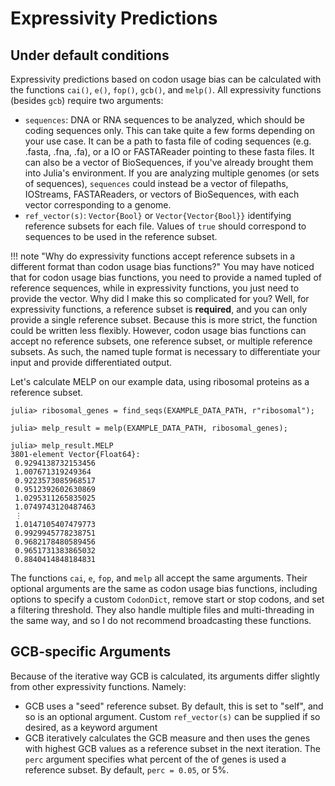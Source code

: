 # Expressivity Predictions

## Under default conditions

Expressivity predictions based on codon usage bias can be calculated with the functions `cai()`, `e()`, `fop()`, `gcb()`, and `melp()`. All expressivity functions (besides `gcb`) require two arguments:

- `sequences`: DNA or RNA sequences to be analyzed, which should be coding sequences only. This can take quite a few forms depending on your use case. It can be a path to fasta file of coding sequences (e.g. .fasta, .fna, .fa), or a IO or FASTAReader pointing to these fasta files. It can also be a vector of BioSequences, if you've already brought them into Julia's environment.  If you are analyzing multiple genomes (or sets of sequences), `sequences` could instead be a vector of filepaths, IOStreams, FASTAReaders, or vectors of BioSequences, with each vector corresponding to a genome.
- `ref_vector(s)`: `Vector{Bool}` or `Vector{Vector{Bool}}` identifying reference subsets for each file. Values of `true` should correspond to sequences to be used in the reference subset.

!!! note "Why do expressivity functions accept reference subsets in a different format than codon usage bias functions?"
    You may have noticed that for codon usage bias functions, you need to provide a named tupled of reference sequences, while in expressivity functions, you just need to provide the vector. Why did I make this so complicated for you? Well, for expressivity functions, a reference subset is **required**, and you can only provide a single reference subset. Because this is more strict, the function could be written less flexibly. However, codon usage bias functions can accept no reference subsets, one reference subset, or multiple reference subsets. As such, the named tuple format is necessary to differentiate your input and provide differentiated output.

Let's calculate MELP on our example data, using ribosomal proteins as a reference subset. 

```julia-repl
julia> ribosomal_genes = find_seqs(EXAMPLE_DATA_PATH, r"ribosomal");

julia> melp_result = melp(EXAMPLE_DATA_PATH, ribosomal_genes);

julia> melp_result.MELP
3801-element Vector{Float64}:
 0.9294138732153456
 1.007671319249364
 0.9223573085968517
 0.9512392602630869
 1.0295311265835025
 1.0749743120487463
 ⋮
 1.0147105407479773
 0.9929945778238751
 0.9682178480589456
 0.9651731383865032
 0.8840414848184831
```

The functions `cai`, `e`, `fop`, and `melp` all accept the same arguments. Their optional arguments are the same as codon usage bias functions, including options to specify a custom `CodonDict`, remove start or stop codons, and set a filtering threshold. They also handle multiple files and multi-threading in the same way, and so I do not recommend broadcasting these functions.

## GCB-specific Arguments

Because of the iterative way GCB is calculated, its arguments differ slightly from other expressivity functions. Namely:

- GCB uses a "seed" reference subset. By default, this is set to "self", and so is an optional argument. Custom `ref_vector(s)` can be supplied if so desired, as a keyword argument
- GCB iteratively calculates the GCB measure and then uses the genes with highest GCB values as a reference subset in the next iteration. The `perc` argument specifies what percent of the of genes is used a reference subset. By default, `perc = 0.05`, or 5%. 


